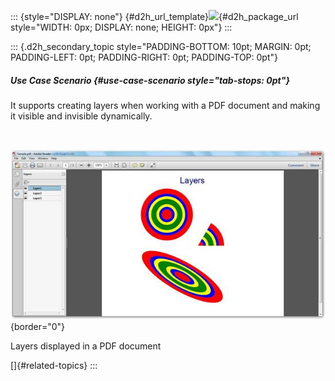 ::: {style="DISPLAY: none"}
[](ms-xhelp:///?Id=d2h_url_template){#d2h_url_template}![](!package_url!){#d2h_package_url style="WIDTH: 0px; DISPLAY: none; HEIGHT: 0px"}
:::

::: {.d2h_secondary_topic style="PADDING-BOTTOM: 10pt; MARGIN: 0pt; PADDING-LEFT: 0pt; PADDING-RIGHT: 0pt; PADDING-TOP: 0pt"}
##### Use Case Scenario {#use-case-scenario style="tab-stops: 0pt"}

It supports creating layers when working with a PDF document and making it visible and invisible dynamically.

 

![](ImagesExt/image22_33.jpg){border="0"}

Layers displayed in a PDF document

[]{#related-topics}
:::
